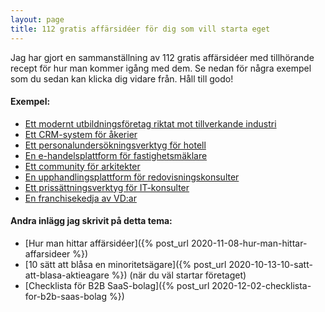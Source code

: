 ```yaml
---
layout: page
title: 112 gratis affärsidéer för dig som vill starta eget
---
```

Jag har gjort en sammanställning av 112 gratis affärsidéer med tillhörande recept för hur man kommer igång med dem. Se nedan för några exempel som du sedan kan klicka dig vidare från. Håll till godo!

#### Exempel:
- [Ett modernt utbildningsföretag riktat mot tillverkande industri](/affarsideer/ett-modernt-utbildningsforetag-riktat-mot-tillverkande-industri/)
- [Ett CRM-system för åkerier](/affarsideer/ett-crm-system-for-akerier/)
- [Ett personalundersökningsverktyg för hotell](/affarsideer/ett-personalundersokningsverktyg-for-hotell/)
- [En e-handelsplattform för fastighetsmäklare](/affarsideer/en-e-handelsplattform-for-fastighetsmaklare/)
- [Ett community för arkitekter](/affarsideer/ett-community-for-arkitekter/)
- [En upphandlingsplattform för redovisningskonsulter](/affarsideer/en-upphandlingsplattform-for-redovisningskonsulter/)
- [Ett prissättningsverktyg för IT-konsulter](/affarsideer/ett-prissattningsverktyg-for-it-konsulter/)
- [En franchisekedja av VD:ar](/affarsideer/en-franchisekedja-av-vd-ar/)

#### Andra inlägg jag skrivit på detta tema:
- [Hur man hittar affärsidéer]({% post_url 2020-11-08-hur-man-hittar-affarsideer %})
- [10 sätt att blåsa en minoritetsägare]({% post_url 2020-10-13-10-satt-att-blasa-aktieagare %}) (när du väl startar företaget)
- [Checklista för B2B SaaS-bolag]({% post_url 2020-12-02-checklista-for-b2b-saas-bolag %})

